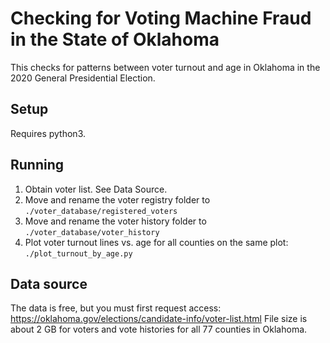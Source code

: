 # Checking for Voting Machine Fraud in the State of Oklahoma

This checks for patterns between voter turnout and age in Oklahoma in the 2020 General Presidential Election.

## Setup

Requires python3.

## Running

1. Obtain voter list. See Data Source.
2. Move and rename the voter registry folder to `./voter_database/registered_voters`
3. Move and rename the voter history folder to `./voter_database/voter_history`
4. Plot voter turnout lines vs. age for all counties on the same plot: `./plot_turnout_by_age.py`

## Data source

The data is free, but you must first request access: https://oklahoma.gov/elections/candidate-info/voter-list.html
File size is about 2 GB for voters and vote histories for all 77 counties in Oklahoma.

